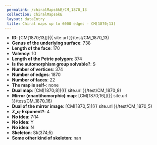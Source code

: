 ```yaml
--- 
 permalink: /chiralMaps6kE/CM_1870_13 
 collection: chiralMaps6kE
 layout: dataEntry
 title: Chiral maps up to 6000 edges - CM[1870;13]
---
```


- **ID**: [CM[1870;13]]({{ site.url }}/test/CM_1870_13)
- **Genus of the underlying surface**: 738
- **Length of the face**: 170
- **Valency**: 10
- **Length of the Petrie polygon**: 374
- **Is the automorphism group solvable?**: S
- **Number of vertices**: 374
- **Number of edges**: 1870
- **Number of faces**: 22
- **The map is self-**: none
- **Dual map**: [CM[1870;8]]({{ site.url }}/test/CM_1870_8)
- **Mirror (enantihomorphic) map**: [CM[1870;16]]({{ site.url }}/test/CM_1870_16)
- **Dual of the mirror image**: [CM[1870;5]]({{ site.url }}/test/CM_1870_5)
- **Z_q-Exponent?**: 4
- **No idea**:  7:14
- **No idea**: Y
- **No idea**: N
- **Skeleton**: Sk(374;5)
- **Some other kind of skeleton**: nan
